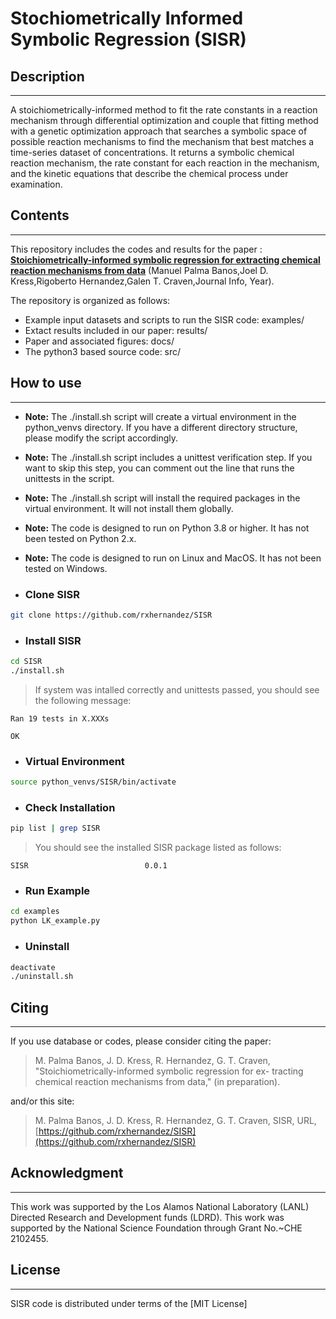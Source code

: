 # Stochiometrically Informed Symbolic Regression (SISR)

## Description
----------------

A stoichiometrically-informed method to fit the rate constants in a reaction mechanism through differential optimization and couple that fitting method with a genetic optimization approach that searches a symbolic space of possible reaction mechanisms to find the mechanism that best matches a time-series dataset of concentrations.
It returns a symbolic chemical reaction mechanism, the rate constant for each reaction in the mechanism, and the kinetic equations that describe the chemical process under examination.


## Contents
----------------

This repository includes the codes and results for the paper : **[Stoichiometrically-informed symbolic regression for extracting chemical reaction mechanisms from data](link)** (Manuel Palma Banos,Joel D. Kress,Rigoberto Hernandez,Galen T. Craven,Journal Info, Year).

The repository is organized as follows:

* Example input datasets and scripts to run the SISR code: examples/
* Extact results included in our paper: results/
* Paper and associated figures: docs/
* The python3 based source code: src/

## How to use
----------------

- **Note:** The ./install.sh script will create a virtual environment in the python_venvs directory. If you have a different directory structure, please modify the script accordingly.
- **Note:** The ./install.sh script includes a unittest verification step. If you want to skip this step, you can comment out the line that runs the unittests in the script.
- **Note:** The ./install.sh script will install the required packages in the virtual environment. It will not install them globally.
- **Note:** The code is designed to run on Python 3.8 or higher. It has not been tested on Python 2.x.
- **Note:** The code is designed to run on Linux and MacOS. It has not been tested on Windows.

- ### Clone SISR
```bash
git clone https://github.com/rxhernandez/SISR
```

- ### Install SISR
```bash
cd SISR
./install.sh
```
> If system was intalled correctly and unittests passed, you should see the following message:
```
Ran 19 tests in X.XXXs

OK
```

- ### Virtual Environment
```bash
source python_venvs/SISR/bin/activate
```

- ### Check Installation
```bash
pip list | grep SISR
```
> You should see the installed SISR package listed as follows:
```
SISR                          0.0.1
```

- ### Run Example
```bash
cd examples
python LK_example.py
```

- ### Uninstall
```bash
deactivate
./uninstall.sh
```

## Citing
----------------

If you use database or codes, please consider citing the paper:

>M. Palma Banos, J. D. Kress, R. Hernandez, G. T. Craven, "Stoichiometrically-informed symbolic regression for ex-
tracting chemical reaction mechanisms from data," (in preparation).

and/or this site:

>M. Palma Banos, J. D. Kress, R. Hernandez, G. T. Craven, SISR, URL, [https://github.com/rxhernandez/SISR](https://github.com/rxhernandez/SISR)


## Acknowledgment
----------------

This work was supported by the Los Alamos National Laboratory (LANL) Directed Research and Development funds (LDRD).
This work was supported by the National Science Foundation through Grant No.~CHE 2102455.

## License
----------------

SISR code is distributed under terms of the [MIT License]
